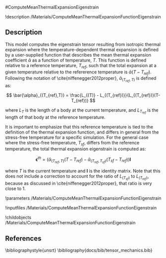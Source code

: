 #ComputeMeanThermalExpansionEigenstrain

!description /Materials/ComputeMeanThermalExpansionFunctionEigenstrain
## Description

This model computes the eigenstrain tensor resulting from isotropic thermal expansion where the temperature-dependent thermal expansion is defined by a user-supplied function that describes the mean thermal expansion coefficient $\bar{\alpha}$ as a function of temperature, $T$. This function is defined relative to a reference temperature, $T_{ref}$, such that the total expansion at a given temperature relative to the refererence temperature is $\bar{\alpha}(T-T_{ref})$.  Following the notation of \cite{niffenegger2012proper}, $\bar{\alpha}_{(T_{ref},T)}$ is defined as:

$$
\bar{\alpha}_{(T_{ref},T)} = \frac{L_{(T)} - L_{(T_{ref})}}{L_{(T_{ref})}(T-T_{ref})}
$$

where $L_{T}$ is the length of a body at the current temperature, and $L_{T_{ref}}$ is the length of that body at the reference temperature.

It is important to emphasize that this reference temperature is tied to the definition of the thermal expansion function, and differs in general from the stress-free temperature for a specific simulation.  For the general case where the stress-free temperature, $T_{sf}$, differs from the reference temperature, the total thermal expansion eigenstrain is computed as:

$$
\boldsymbol{\epsilon}^{th} = (\bar{\alpha}_{(T_{ref},T)}(T-T_{ref}) - \bar{\alpha}_{(T_{ref},T_{sf})}(T_{sf}-T_{ref})) \boldsymbol{I}
$$

where $T$ is the current temperature and $\boldsymbol{I}$ is the identity matrix.  Note that this does not include a correction to account for the ratio of $L_{(T_{sf})}$ to $L_{(T_{ref})}$, because as discussed in \cite{niffenegger2012proper}, that ratio is very close to 1.

!parameters /Materials/ComputeMeanThermalExpansionFunctionEigenstrain

!inputfiles /Materials/ComputeMeanThermalExpansionFunctionEigenstrain

!childobjects /Materials/ComputeMeanThermalExpansionFunctionEigenstrain

## References
\bibliographystyle{unsrt}
\bibliography{docs/bib/tensor_mechanics.bib}
